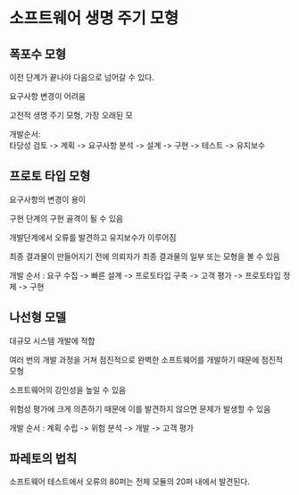 # 소프트웨어 생명 주기 모형

## 폭포수 모형

이전 단계가 끝나야 다음으로 넘어갈 수 있다.

요구사항 변경이 어려움

고전적 생명 주기 모형, 가장 오래된 모

개발순서:  
타당성 검토 -&gt; 계획 -&gt; 요구사항 분석 -&gt; 설계 -&gt; 구현 -&gt; 테스트 -&gt; 유지보수

## 프로토 타입 모형

요구사항의 변경이 용이

구현 단계의 구현 골격이 될 수 있음

개발단계에서 오류를 발견하고 유지보수가 이루어짐

최종 결과물이 만들어지기 전에 의뢰자가 최종 결과물의 일부 또는 모형을 볼 수 있음

개발 순서 : 요구 수집 -&gt; 빠른 설계 -&gt; 프로토타입 구축 -&gt; 고객 평가  -&gt; 프로토타입 정제 -&gt; 구현

## 나선형 모델

대규모 시스템 개발에 적합

여러 번의 개발 과정을 거쳐 점진적으로 완벽한 소프트웨어를 개발하기 때문에 점진적 모형

소프트웨어의 강인성을 높일 수 있음

위험성 평가에 크게 의존하기 때문에 이를 발견하지 않으면 문제가 발생할 수 있음

개발 순서 : 계획 수립 -&gt; 위험 분석 -&gt; 개발 -&gt; 고객 평가





## 파레토의 법칙

소프트웨어 테스트에서 오류의 80퍼는 전체 모듈의 20퍼 내에서 발견된다.



























